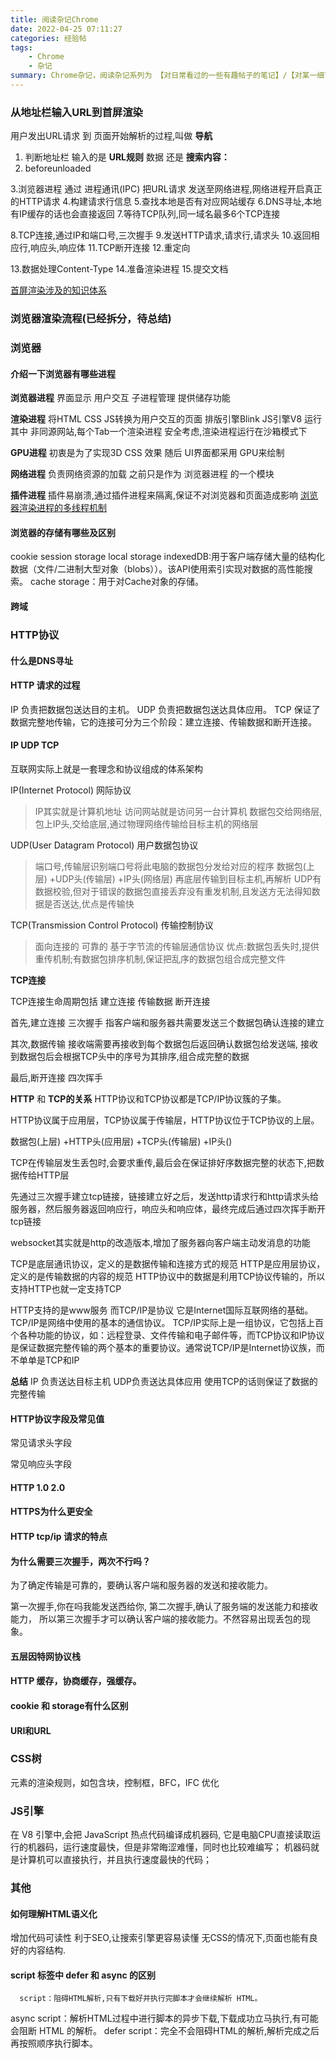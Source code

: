 ```yaml
---
title: 阅读杂记Chrome
date: 2022-04-25 07:11:27
categories: 经验帖
tags:
    - Chrome
    - 杂记
summary: Chrome杂记，阅读杂记系列为 【对日常看过的一些有趣帖子的笔记】/【对某一细节进行搜索深入了解后的分析】/【对某一技术原理架构分析后的脑图】，总贴记录 待研究的知识点 及 小知识点，分贴记录大知识点
---
```



### 从地址栏输入URL到首屏渲染

用户发出URL请求 到 页面开始解析的过程,叫做 __导航__

1. 判断地址栏 输入的是 __URL规则__ 数据 还是 __搜索内容：__
2. beforeunloaded

3.浏览器进程 通过 进程通讯(IPC) 把URL请求 发送至网络进程,网络进程开启真正的HTTP请求
4.构建请求行信息
5.查找本地是否有对应网站缓存
6.DNS寻址,本地有IP缓存的话也会直接返回
7.等待TCP队列,同一域名最多6个TCP连接

8.TCP连接,通过IP和端口号,三次握手
9.发送HTTP请求,请求行,请求头
10.返回相应行,响应头,响应体
11.TCP断开连接
12.重定向

13.数据处理Content-Type
14.准备渲染进程
15.提交文档

[首屏渲染涉及的知识体系](https://zhuanlan.zhihu.com/p/34453198?group_id=957277541711540224)

### 浏览器渲染流程(已经拆分，待总结)

### 浏览器

#### 介绍一下浏览器有哪些进程
__浏览器进程__
界面显示 用户交互 子进程管理 提供储存功能

__渲染进程__
将HTML CSS JS转换为用户交互的页面
排版引擎Blink JS引擎V8 运行其中
非同源网站,每个Tab一个渲染进程
安全考虑,渲染进程运行在沙箱模式下

__GPU进程__
初衷是为了实现3D CSS 效果
随后 UI界面都采用 GPU来绘制

__网络进程__
负责网络资源的加载
之前只是作为 浏览器进程 的一个模块

__插件进程__
插件易崩溃,通过插件进程来隔离,保证不对浏览器和页面造成影响
[浏览器渲染进程的多线程机制](https://blog.csdn.net/fredricen/article/details/105217588)

#### 浏览器的存储有哪些及区别
cookie
session storage
local storage
indexedDB:用于客户端存储大量的结构化数据（文件/二进制大型对象（blobs））。该API使用索引实现对数据的高性能搜索。
cache storage：用于对Cache对象的存储。

#### 跨域



### HTTP协议

#### 什么是DNS寻址

#### HTTP 请求的过程

IP 负责把数据包送达目的主机。
UDP 负责把数据包送达具体应用。
TCP 保证了数据完整地传输，它的连接可分为三个阶段：建立连接、传输数据和断开连接。

#### IP UDP TCP
互联网实际上就是一套理念和协议组成的体系架构

IP(Internet Protocol) 网际协议
> IP其实就是计算机地址 访问网站就是访问另一台计算机
> 数据包交给网络层,包上IP头,交给底层,通过物理网络传输给目标主机的网络层

UDP(User Datagram Protocol) 用户数据包协议
> 端口号,传输层识别端口号将此电脑的数据包分发给对应的程序
> 数据包(上层) +UDP头(传输层) +IP头(网络层) 再底层传输到目标主机,再解析
> UDP有数据校验,但对于错误的数据包直接丢弃没有重发机制,且发送方无法得知数据是否送达,优点是传输快

TCP(Transmission Control Protocol) 传输控制协议
> 面向连接的 可靠的 基于字节流的传输层通信协议
> 优点:数据包丢失时,提供重传机制;有数据包排序机制,保证把乱序的数据包组合成完整文件

__TCP连接__

TCP连接生命周期包括 建立连接 传输数据 断开连接

首先,建立连接 三次握手 指客户端和服务器共需要发送三个数据包确认连接的建立

其次,数据传输 接收端需要再接收到每个数据包后返回确认数据包给发送端,
接收到数据包后会根据TCP头中的序号为其排序,组合成完整的数据

最后,断开连接 四次挥手

__HTTP__ 和 __TCP的关系__
HTTP协议和TCP协议都是TCP/IP协议簇的子集。

HTTP协议属于应用层，TCP协议属于传输层，HTTP协议位于TCP协议的上层。

数据包(上层) +HTTP头(应用层) +TCP头(传输层) +IP头()

TCP在传输层发生丢包时,会要求重传,最后会在保证排好序数据完整的状态下,把数据传给HTTP层

先通过三次握手建立tcp链接，链接建立好之后，发送http请求行和http请求头给服务器，然后服务器返回响应行，响应头和响应体，最终完成后通过四次挥手断开tcp链接

websocket其实就是http的改造版本,增加了服务器向客户端主动发消息的功能

TCP是底层通讯协议，定义的是数据传输和连接方式的规范
HTTP是应用层协议，定义的是传输数据的内容的规范
HTTP协议中的数据是利用TCP协议传输的，所以支持HTTP也就一定支持TCP

HTTP支持的是www服务
而TCP/IP是协议
它是Internet国际互联网络的基础。TCP/IP是网络中使用的基本的通信协议。
TCP/IP实际上是一组协议，它包括上百个各种功能的协议，如：远程登录、文件传输和电子邮件等，而TCP协议和IP协议是保证数据完整传输的两个基本的重要协议。通常说TCP/IP是Internet协议族，而不单单是TCP和IP

__总结__
IP 负责送达目标主机 UDP负责送达具体应用 
使用TCP的话则保证了数据的完整传输

#### HTTP协议字段及常见值
常见请求头字段

常见响应头字段

#### HTTP 1.0 2.0

#### HTTPS为什么更安全

#### HTTP tcp/ip 请求的特点

#### 为什么需要三次握手，两次不行吗？

为了确定传输是可靠的，要确认客户端和服务器的发送和接收能力。

第一次握手,你在吗我能发送西给你,
第二次握手,确认了服务端的发送能力和接收能力，
所以第三次握手才可以确认客户端的接收能力。不然容易出现丢包的现象。

#### 五层因特网协议栈

#### HTTP 缓存，协商缓存，强缓存。

#### cookie 和 storage有什么区别

#### URI和URL





### CSS树
元素的渲染规则，如包含块，控制框，BFC，IFC
优化

### JS引擎
在 V8 引擎中,会把 JavaScript 热点代码编译成机器码,
它是电脑CPU直接读取运行的机器码，运行速度最快，但是非常晦涩难懂，同时也比较难编写；
机器码就是计算机可以直接执行，并且执行速度最快的代码；





### 其他

#### 如何理解HTML语义化
增加代码可读性
利于SEO,让搜索引擎更容易读懂
无CSS的情况下,页面也能有良好的内容结构.

#### script 标签中 defer 和 async 的区别
      script：阻碍HTML解析,只有下载好并执行完脚本才会继续解析 HTML。
async script：解析HTML过程中进行脚本的异步下载,下载成功立马执行,有可能会阻断 HTML 的解析。
defer script：完全不会阻碍HTML的解析,解析完成之后再按照顺序执行脚本。